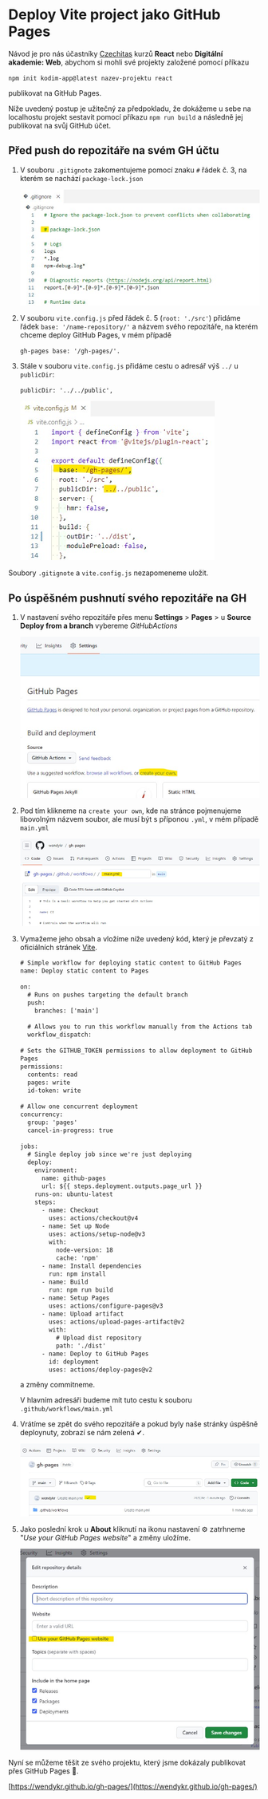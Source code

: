 # Deploy Vite project jako GitHub Pages 

Návod je pro nás účastníky [Czechitas](https://www.czechitas.cz/) kurzů **React** nebo **Digitální akademie: Web**, abychom si mohli své projekty založené pomocí příkazu

`npm init kodim-app@latest nazev-projektu react`

publikovat na GitHub Pages.

Níže uvedený postup je užitečný za předpokladu, že dokážeme u sebe na localhostu projekt sestavit pomocí příkazu `npm run build` a následně jej publikovat na svůj GitHub účet.


## Před push do repozitáře na svém GH účtu
1. V souboru `.gitignote` zakomentujeme pomocí znaku `#` řádek č. 3, na kterém se nachází `package-lock.json`

    ![screenshot](./design/screen_gitignore.jpg)

2. V souboru `vite.config.js` před řádek č. 5 (`root: './src'`) přidáme řádek `base: '/name-repository/'` a názvem svého repozitáře, na kterém chceme deploy GitHub Pages, v mém případě

    `gh-pages base: '/gh-pages/'.`

3. Stále v souboru `vite.config.js` přidáme cestu o adresář výš `../` u `publicDir`:

    `publicDir: '../../public',`
    
    ![screenshot](./design/screen_vite-config.jpg)

Soubory `.gitignote` a `vite.config.js` nezapomeneme uložit.



## Po úspěšném pushnutí svého repozitáře na GH
1. V nastavení svého repozitáře přes menu **Settings** > **Pages** > u **Source Deploy from a branch** vybereme *GitHubActions*

    ![screenshot](./design/screen_create-actions.jpg)

2. Pod tím klikneme na `create your own`, kde na stránce pojmenujeme libovolným názvem soubor, ale musí být s příponou `.yml`, v mém případě
    `main.yml`

    ![screenshot](./design/screen_setting-actions.jpg)

3. Vymažeme jeho obsah a vložíme níže uvedený kód, který je převzatý z oficiálních stránek [Vite](https://vitejs.dev/guide/static-deploy).

    ```
    # Simple workflow for deploying static content to GitHub Pages
    name: Deploy static content to Pages
    
    on:
      # Runs on pushes targeting the default branch
      push:
        branches: ['main']
    
      # Allows you to run this workflow manually from the Actions tab
      workflow_dispatch:
    
    # Sets the GITHUB_TOKEN permissions to allow deployment to GitHub Pages
    permissions:
      contents: read
      pages: write
      id-token: write
    
    # Allow one concurrent deployment
    concurrency:
      group: 'pages'
      cancel-in-progress: true
    
    jobs:
      # Single deploy job since we're just deploying
      deploy:
        environment:
          name: github-pages
          url: ${{ steps.deployment.outputs.page_url }}
        runs-on: ubuntu-latest
        steps:
          - name: Checkout
            uses: actions/checkout@v4
          - name: Set up Node
            uses: actions/setup-node@v3
            with:
              node-version: 18
              cache: 'npm'
          - name: Install dependencies
            run: npm install
          - name: Build
            run: npm run build
          - name: Setup Pages
            uses: actions/configure-pages@v3
          - name: Upload artifact
            uses: actions/upload-pages-artifact@v2
            with:
              # Upload dist repository
              path: './dist'
          - name: Deploy to GitHub Pages
            id: deployment
            uses: actions/deploy-pages@v2
    ```

    a změny commitneme.

    V hlavním adresáři budeme mít tuto cestu k souboru `.github/workflows/main.yml`

5. Vrátíme se zpět do svého repozitáře a pokud byly naše stránky úspěšně deploynuty, zobrazí se nám zelená ✔.

    ![screenshot](./design/screen_deploy-success.jpg)

6. Jako poslední krok u **About** kliknutí na ikonu nastavení ⚙ zatrhneme "*Use your GitHub Pages website*" a změny uložíme.

    ![screenshot](./design/screen_edit-repository-detail.jpg)

Nyní se můžeme těšit ze svého projektu, který jsme dokázaly publikovat přes GitHub Pages 🥳.


[https://wendykr.github.io/gh-pages/](https://wendykr.github.io/gh-pages/)